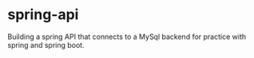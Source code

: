 # spring-api

Building a spring API that connects to a MySql backend for practice with spring and spring boot.  
